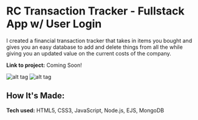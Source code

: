 # RC Transaction Tracker - Fullstack App w/ User Login

I created a financial transaction tracker that takes in items you bought and gives you an easy database to add and delete things from all the while giving you an updated value on the current costs of the company.

**Link to project:** Coming Soon!

![alt tag](https://i.imgur.com/RWtNe3f.png)
![alt tag](https://i.imgur.com/ZWDm2MB.png)

## How It's Made:
**Tech used:** HTML5, CSS3, JavaScript, Node.js, EJS, MongoDB
